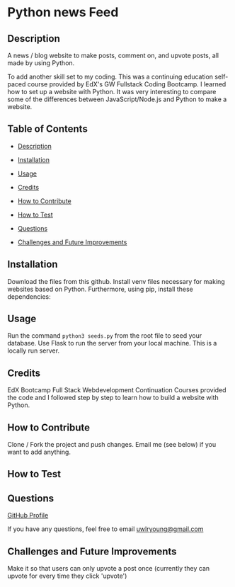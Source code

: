 # Python news Feed

  
  ## Description
  A news / blog website to make posts, comment on, and upvote posts, all made by using Python. 
  
To add another skill set to my coding.  This was a continuing education self-paced course provided by EdX's GW Fullstack Coding Bootcamp.   I learned how to set up a website with Python. It was very interesting to compare some of the differences between JavaScript/Node.js and Python to make a website.  
  ## Table of Contents 
  - [Description](#description)
  - [Installation](#installation)
  - [Usage](#usage)
  - [Credits](#credits)
  - [How to Contribute](#how-to-contribute)
  
  - [How to Test](#how-to-test)
  - [Questions](#questions)
  - [Challenges and Future Improvements](#challenges-and-future-improvements)

  ## Installation
  Download the files from this github. Install venv files necessary for making websites based on Python. Furthermore, using pip, install these dependencies:

  ## Usage
  Run the command `python3 seeds.py` from the root file to seed your database. Use Flask to run the server from your local machine. This is a locally run server. 

  ## Credits
  EdX Bootcamp Full Stack Webdevelopment Continuation Courses provided the code and I followed step by step to learn how to build a website with Python. 

  ## How to Contribute
  Clone / Fork the project and push changes. Email me (see below) if you want to add anything.

   ## How to Test
  

  

  ## Questions
  [GitHub Profile](https://github.com/uwlryoung)

  If you have any questions, feel free to email uwlryoung@gmail.com

  ## Challenges and Future Improvements 
  Make it so that users can only upvote a post once (currently they can upvote for every time they click 'upvote')
  
